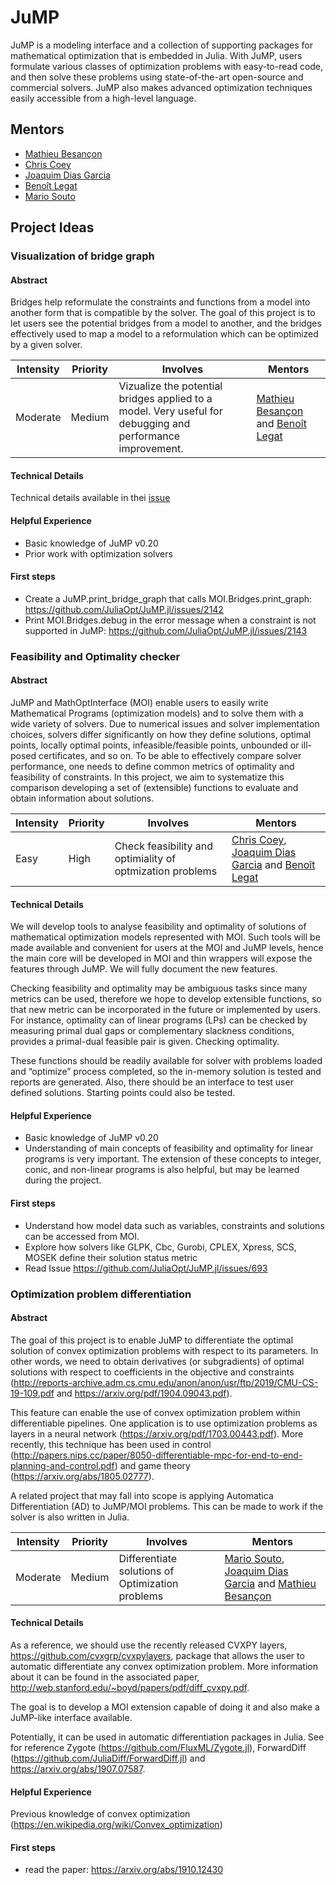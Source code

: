 # JuMP

JuMP is a modeling interface and a collection of supporting packages for mathematical optimization that is embedded in Julia. With JuMP, users formulate various classes of optimization problems with easy-to-read code, and then solve these problems using state-of-the-art open-source and commercial solvers. JuMP also makes advanced optimization techniques easily accessible from a high-level language.

## Mentors

- [Mathieu Besançon](https://github.com/matbesancon)
- [Chris Coey](https://github.com/chriscoey)
- [Joaquim Dias Garcia](https://github.com/joaquimg)
- [Benoît Legat](https://github.com/blegat)
- [Mario Souto](https://github.com/mariohsouto)


## Project Ideas

###  Visualization of bridge graph

#### Abstract

Bridges help reformulate the constraints and functions from a model into another form that is compatible by the solver. The goal of this project is to let users see the potential bridges from a model to another, and the bridges effectively used to map a model to a reformulation which can be optimized by a given solver.

| **Intensity**                          | **Priority**              | **Involves**  | **Mentors**              |
| -------------                          | ------------              | ------------- | -----------              |
| Moderate  |  Medium  | Vizualize the potential bridges applied to a model. Very useful for debugging and performance improvement. | [Mathieu Besançon](https://github.com/matbesancon) and [Benoît Legat](https://github.com/blegat) |

#### Technical Details

Technical details available in thei [issue](https://github.com/JuliaOpt/MathOptInterface.jl/issues/680)


#### Helpful Experience

- Basic knowledge of JuMP v0.20
- Prior work with optimization solvers


#### First steps

- Create a JuMP.print_bridge_graph that calls MOI.Bridges.print_graph: https://github.com/JuliaOpt/JuMP.jl/issues/2142
- Print MOI.Bridges.debug in the error message when a constraint is not supported in JuMP: https://github.com/JuliaOpt/JuMP.jl/issues/2143

###  Feasibility and Optimality checker

#### Abstract

JuMP and MathOptInterface (MOI) enable users to easily write Mathematical Programs (optimization models) and to solve them with a wide variety of solvers. Due to numerical issues and solver implementation choices, solvers differ significantly on how they define solutions, optimal points, locally optimal points, infeasible/feasible points, unbounded or ill-posed certificates, and so on. To be able to effectively compare solver performance, one needs to define common metrics of optimality and feasibility of constraints. In this project, we aim to systematize this comparison developing a set of (extensible) functions to evaluate and obtain information about solutions.

| **Intensity**                          | **Priority**              | **Involves**  | **Mentors**              |
| -------------                          | ------------              | ------------- | -----------              |
| Easy |  High  | Check feasibility and optimiality of optmization problems | [Chris Coey](https://github.com/chriscoey), [Joaquim Dias Garcia](https://github.com/joaquimg) and [Benoît Legat](https://github.com/blegat)|

#### Technical Details

We will develop tools to analyse feasibility and optimality of solutions of mathematical optimization models represented with MOI. Such tools will be made available and convenient for users at the MOI and JuMP levels, hence the main core will be developed in MOI and thin wrappers will expose the features through JuMP. We will fully document the new features.

Checking feasibility and optimality may be ambiguous tasks since many metrics can be used, therefore we hope to develop extensible functions, so that new metric can be incorporated in the future or implemented by users. For instance, optimality can of linear programs (LPs) can be checked by measuring primal dual gaps or complementary slackness conditions, provides a primal-dual feasible pair is given. Checking optimality.

These functions should be readily available for solver with problems loaded and “optimize” process completed, so the in-memory solution is tested and reports are generated. Also, there should be an interface to test user defined solutions. Starting points could also be tested.



#### Helpful Experience

- Basic knowledge of JuMP v0.20
- Understanding of main concepts of feasibility and optimality for linear programs is very important. The extension of these concepts to integer, conic, and non-linear programs is also helpful, but may be learned during the project.

#### First steps

- Understand how model data such as variables, constraints and solutions can be accessed from MOI.
- Explore how solvers like GLPK, Cbc, Gurobi, CPLEX, Xpress, SCS, MOSEK define their solution status metric
- Read Issue https://github.com/JuliaOpt/JuMP.jl/issues/693


### Optimization problem differentiation

#### Abstract

The goal of this project is to enable JuMP to differentiate the optimal solution of convex optimization problems with respect to its parameters. In other words, we need to obtain derivatives (or subgradients) of optimal solutions with respect to coefficients in the objective and constraints (http://reports-archive.adm.cs.cmu.edu/anon/anon/usr/ftp/2019/CMU-CS-19-109.pdf and https://arxiv.org/pdf/1904.09043.pdf).

This feature can enable the use of convex optimization problem within differentiable pipelines. One application is to use optimization problems as layers in a neural network (https://arxiv.org/pdf/1703.00443.pdf). More recently, this technique has been used in control (http://papers.nips.cc/paper/8050-differentiable-mpc-for-end-to-end-planning-and-control.pdf) and game theory (https://arxiv.org/abs/1805.02777).

A related project that may fall into scope is applying Automatica Differentiation (AD) to JuMP/MOI problems. This can be made to work if the solver is also written in Julia.

| **Intensity**                          | **Priority**              | **Involves**  | **Mentors**              |
| -------------                          | ------------              | ------------- | -----------              |
| Moderate |  Medium  | Differentiate solutions of Optimization problems | [Mario Souto](https://github.com/mariohsouto), [Joaquim Dias Garcia](https://github.com/joaquimg) and [Mathieu Besançon](https://github.com/matbesancon)|


#### Technical Details

As a reference, we should use the recently released CVXPY layers, https://github.com/cvxgrp/cvxpylayers, package that allows the user to automatic differentiate any convex optimization problem. More information about it can be found in the associated paper,  http://web.stanford.edu/~boyd/papers/pdf/diff_cvxpy.pdf. 

The goal is to develop a MOI extension capable of doing it and also make a JuMP-like interface available.

Potentially, it can be used in automatic differentiation packages in Julia. See for reference Zygote (https://github.com/FluxML/Zygote.jl), ForwardDiff (https://github.com/JuliaDiff/ForwardDiff.jl) and https://arxiv.org/abs/1907.07587.


#### Helpful Experience

Previous knowledge of convex optimization (https://en.wikipedia.org/wiki/Convex_optimization)

#### First steps

- read the paper: https://arxiv.org/abs/1910.12430
